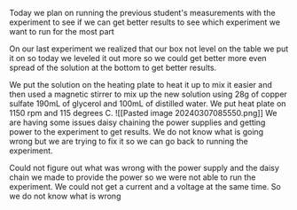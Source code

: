 Today we plan on running the previous student's measurements with the experiment to see if we can get better results to see which experiment we want to run for the most part

On our last experiment we realized that our box not level on the table we put it on so today we leveled it out more so we could get better more even spread of the solution at the bottom to get better results.

We put the solution on the heating plate to heat it up to mix it easier and then used a magnetic stirrer to mix up the new solution using 28g of copper sulfate 190mL of glycerol and 100mL of distilled water.  We put heat plate on 1150 rpm and 115 degrees C.
![[Pasted image 20240307085550.png]]
We are having some issues daisy chaining the power supplies and getting power to the experiment to get results. We do not know what is going wrong but we are trying to fix it so we can go back to running the experiment. 

Could not figure out what was wrong with the power supply and the daisy chain we made to provide the power so we were not able to run the experiment. We could not get a current and a voltage at the same time. So we do not know what is wrong